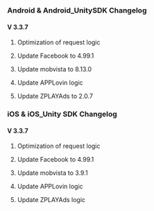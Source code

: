###  Android & Android_UnitySDK Changelog

#### V 3.3.7
1. Optimization of request logic

2. Update Facebook to 4.99.1

3. Update mobvista to 8.13.0

4. Update APPLovin logic

5. Update ZPLAYAds to 2.0.7



###  iOS  & iOS_Unity  SDK Changelog

#### V 3.3.7

1. Optimization of request logic

2. Update Facebook to 4.99.1

3. Update mobvista to 3.9.1

4. Update APPLovin logic

5. Update ZPLAYAds logic